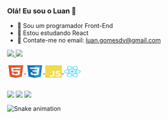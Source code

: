 ### Olá! Eu sou o Luan 👋

- 🔭 Sou um programador Front-End
- 🌱 Estou estudando React
- 📧 Contate-me no email: luan.gomesdv@gmail.com

<div>
  <a href="https://github.com/luanitachi">
  <img width="43%"  src="https://github-readme-stats.vercel.app/api?username=luanitachi&show_icons=true&theme=radical&include_all_commits=true&count_private=true"/>
  <img width="42%"  src="https://github-readme-stats.vercel.app/api/top-langs/?username=luanitachi&layout=compact&langs_count=7&theme=radical"/>
</div> 
  <div style="display: inline_block"><br>
   <img align="center" alt="Luan-HTML" height="30" width="40" src="https://raw.githubusercontent.com/devicons/devicon/master/icons/html5/html5-original.svg">
  <img align="center" alt="Luan-CSS" height="30" width="40" src="https://raw.githubusercontent.com/devicons/devicon/master/icons/css3/css3-original.svg">
  <img align="center" alt="Luan-Js" height="30" width="40" src="https://raw.githubusercontent.com/devicons/devicon/master/icons/javascript/javascript-plain.svg">
  <img align="center" alt="Luan-React" height="30" width="40" src="https://raw.githubusercontent.com/devicons/devicon/master/icons/react/react-original.svg">
  <img align="right" alt="" height="150" style="border-radius:50px;" src="">
</div>

  ##
  
  <div>
    <a href="https://www.linkedin.com/in/luan-gomes-galvão/" target="_blank"><img src="https://img.shields.io/badge/-LinkedIn-%230077B5?style=for-the-badge&logo=linkedin&logoColor=white" target="_blank"></a>
    <a href = "mailto:luan.gomesdv@gmail.com"><img src="https://img.shields.io/badge/-Gmail-%23333?style=for-the-badge&logo=gmail&logoColor=white" target="_blank"></a>
  <a href="https://www.instagram.com/luan_gomes_g/" target="_blank"><img src="https://img.shields.io/badge/-Instagram-%23E4405F?style=for-the-badge&logo=instagram&logoColor=white" target="_blank"></a>
 
  </div>
  
  ![Snake animation](https://github.com/luanitachi/luanitachi/blob/output/github-contribution-grid-snake.svg)
  
  
    
    

